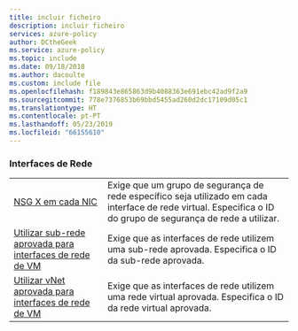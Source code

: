 ```yaml
---
title: incluir ficheiro
description: incluir ficheiro
services: azure-policy
author: DCtheGeek
ms.service: azure-policy
ms.topic: include
ms.date: 09/18/2018
ms.author: dacoulte
ms.custom: include file
ms.openlocfilehash: f189843e865863d9b4088363e691ebc42ad9f2a9
ms.sourcegitcommit: 778e7376853b69bbd5455ad260d2dc17109d05c1
ms.translationtype: HT
ms.contentlocale: pt-PT
ms.lasthandoff: 05/23/2019
ms.locfileid: "66155610"
---
```

### <a name="network-interfaces"></a>Interfaces de Rede

|  |  |
|---------|---------|
| [NSG X em cada NIC](../articles/governance/policy/samples/nsg-on-nic.md) | Exige que um grupo de segurança de rede específico seja utilizado em cada interface de rede virtual. Especifica o ID do grupo de segurança de rede a utilizar. |
| [Utilizar sub-rede aprovada para interfaces de rede de VM](../articles/governance/policy/samples/use-approved-subnet-vm-nics.md) | Exige que as interfaces de rede utilizem uma sub-rede aprovada. Especifica o ID da sub-rede aprovada. |
| [Utilizar vNet aprovada para interfaces de rede de VM](../articles/governance/policy/samples/use-approved-vnet-vm-nics.md) | Exige que as interfaces de rede utilizem uma rede virtual aprovada. Especifica o ID da rede virtual aprovada. |